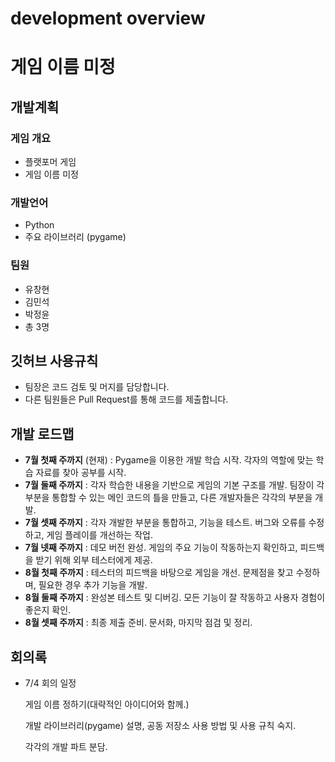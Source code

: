# development overview

# 게임 이름 미정

## 개발계획

### 게임 개요

- 플랫포머 게임
- 게임 이름 미정

### 개발언어

- Python
- 주요 라이브러리 (pygame)

### 팀원

- 유창현
- 김민석
- 박정윤
- 총 3명

## 깃허브 사용규칙

- 팀장은 코드 검토 및 머지를 담당합니다.
- 다른 팀원들은 Pull Request를 통해 코드를 제출합니다.

## 개발 로드맵

- **7월 첫째 주까지** (현재) : Pygame을 이용한 개발 학습 시작. 각자의 역할에 맞는 학습 자료를 찾아 공부를 시작.
- **7월 둘째 주까지** : 각자 학습한 내용을 기반으로 게임의 기본 구조를 개발. 팀장이 각 부분을 통합할 수 있는 메인 코드의 틀을 만들고, 다른 개발자들은 각각의 부분을 개발.
- **7월 셋째 주까지** : 각자 개발한 부분을 통합하고, 기능을 테스트. 버그와 오류를 수정하고, 게임 플레이를 개선하는 작업.
- **7월 넷째 주까지** : 데모 버전 완성. 게임의 주요 기능이 작동하는지 확인하고, 피드백을 받기 위해 외부 테스터에게 제공.
- **8월 첫째 주까지** : 테스터의 피드백을 바탕으로 게임을 개선. 문제점을 찾고 수정하며, 필요한 경우 추가 기능을 개발.
- **8월 둘째 주까지** : 완성본 테스트 및 디버깅. 모든 기능이 잘 작동하고 사용자 경험이 좋은지 확인.
- **8월 셋째 주까지** : 최종 제출 준비. 문서화, 마지막 점검 및 정리.

## 회의록

- 7/4 회의 일정

  게임 이름 정하기(대략적인 아이디어와 함께.)

  개발 라이브러리(pygame) 설명, 공동 저장소 사용 방법 및 사용 규칙 숙지.

  각각의 개발 파트 분담.
